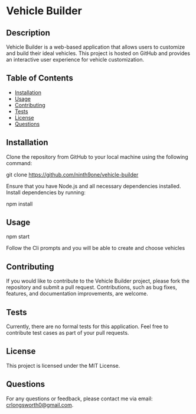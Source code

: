 # Vehicle Builder

## Description
Vehicle Builder is a web-based application that allows users to customize and build their ideal vehicles. This project is hosted on GitHub and provides an interactive user experience for vehicle customization.

## Table of Contents 
- [Installation](#installation)
- [Usage](#usage)
- [Contributing](#contributing)
- [Tests](#tests)
- [License](#license)
- [Questions](#questions)

## Installation

Clone the repository from GitHub to your local machine using the following command:

git clone https://github.com/ninth9one/vehicle-builder

Ensure that you have Node.js and all necessary dependencies installed. Install dependencies by running:

npm install

## Usage


npm start

Follow the Cli prompts and you will be able to create and choose vehicles

## Contributing

If you would like to contribute to the Vehicle Builder project, please fork the repository and submit a pull request. Contributions, such as bug fixes, features, and documentation improvements, are welcome.

## Tests

Currently, there are no formal tests for this application. Feel free to contribute test cases as part of your pull requests.

## License

This project is licensed under the MIT License.

## Questions

For any questions or feedback, please contact me via email: crlongsworth0@gmail.com.
